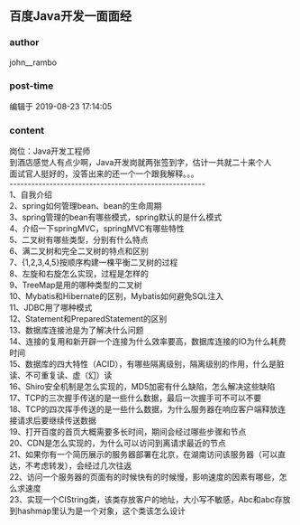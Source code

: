 ## 百度Java开发一面面经
### author 
john__rambo
### post-time 

编辑于  2019-08-23 17:14:05
### content 
<div class="post-topic-des nc-post-content">
 <div>
  岗位：Java开发工程师
 </div>
 <div>
  到酒店感觉人有点少啊，Java开发岗就两张签到字，估计一共就二十来个人
 </div>
 <div>
  面试官人挺好的，没答出来的还一个一个跟我解释。。。
 </div>
 <div>
  ------------------------------------------------------
 </div>
 <div>
  1、自我介绍
 </div>
 2、spring如何管理bean、bean的生命周期
 <br/>
 3、spring管理的bean有哪些模式，spring默认的是什么模式
 <br/>
 4、介绍一下springMVC，springMVC有哪些特性
 <br/>
 5、二叉树有哪些类型，分别有什么特点
 <br/>
 6、满二叉树和完全二叉树的特点和区别
 <br/>
 7、{1,2,3,4,5}按顺序构建一棵平衡二叉树的过程
 <br/>
 8、左旋和右旋怎么实现，过程是怎样的
 <br/>
 9、TreeMap是用的哪种类型的二叉树
 <br/>
 10、Mybatis和Hibernate的区别，Mybatis如何避免SQL注入
 <br/>
 11、JDBC用了哪种模式
 <br/>
 12、Statement和PreparedStatement的区别
 <br/>
 13、数据库连接池是为了解决什么问题
 <br/>
 14、连接的复用和新开辟一个连接为什么效率要高，数据库连接的IO为什么耗费时间
 <br/>
 15、数据库的四大特性（ACID），有哪些隔离级别，隔离级别的作用，什么是脏读、不可重复读、虚（幻）读
 <br/>
 16、Shiro安全机制是怎么实现的，MD5加密有什么缺陷，怎么解决这些缺陷
 <br/>
 17、TCP的三次握手传送的是一些什么数据，最后一次握手可不可以不要
 <br/>
 18、TCP的四次挥手传送的是一些什么数据，为什么服务器在响应客户端释放连接请求后要继续传送数据
 <br/>
 19、打开百度的首页大概需要多长时间，期间会经过哪些步骤和节点
 <br/>
 20、CDN是怎么实现的，为什么可以访问到离请求最近的节点
 <br/>
 21、如果你有一个简历展示的服务器部署在北京，在湖南访问该服务器（可以直达，不考虑转发），会经过几次往返
 <br/>
 22、访问一个服务器的页面有的时候快有的时候慢，影响速度的因素有哪些，怎么求速度
 <br/>
 23、实现一个CIString类，该类存放客户的地址，大小写不敏感，Abc和abc存放到hashmap里认为是一个对象，这个类该怎么设计
 <br/>
</div>
